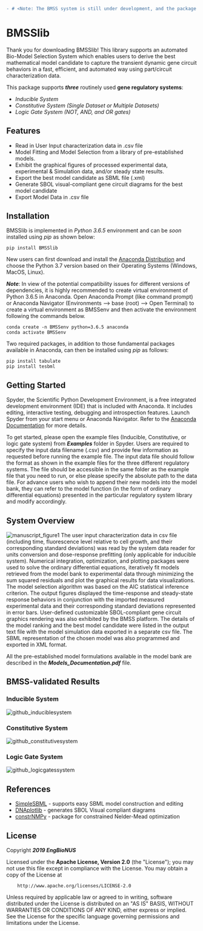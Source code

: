 ```diff
- # <Note: The BMSS system is still under development, and the package will be pip-installable after a while>
```

# BMSSlib

Thank you for downloading BMSSlib! This library supports an automated Bio-Model Selection System which enables users to derive the best mathematical model candidate to capture the transient dynamic gene circuit behaviors in a fast, efficient, and automated way using part/circuit characterization data.

This package supports __*three*__ routinely used __gene regulatory systems__:
 
- *Inducible System*
- *Constitutive System (Single Dataset or Multiple Datasets)*
- *Logic Gate System (NOT, AND, and OR gates)*

## Features

- Read in User Input characterization data in .csv file
- Model Fitting and Model Selection from a library of pre-established models.
- Exhibit the graphical figures of processed experimental data, experimental & Simulation data, and/or steady state results.    
- Export the best model candidate as SBML file (.xml)
- Generate SBOL visual-compliant gene circuit diagrams for the best model candidate 
- Export Model Data in .csv file

## Installation

BMSSlib is implemented in *Python 3.6.5* environment and can be *soon* installed using *pip* as shown below:  

```
pip install BMSSlib
```
New users can first download and install the [Anaconda Distribution] and choose the Python 3.7 version based on their Operating Systems (Windows, MacOS, Linux).  

__*Note*__: In view of the potential compatibility issues for different versions of dependencies, it is highly recommended to create virtual environment of Python 3.6.5 in Anaconda. Open Anaconda Prompt (like command prompt) or Anaconda Navigator (Environments --> base (root) --> Open Terminal) to create a virtual environment as BMSSenv and then activate the environment following the commands below.    
```
conda create -n BMSSenv python=3.6.5 anaconda
conda activate BMSSenv
```
Two required packages, in addition to those fundamental packages available in Anaconda, can then be installed using *pip* as follows:
```
pip install tabulate
pip install tesbml
```

## Getting Started
Spyder, the Scientific Python Development Environment, is a free integrated development environment (IDE) that is included with Anaconda. It includes editing, interactive testing, debugging and introspection features. Launch Spyder from your start menu or Anaconda Navigator. Refer to the [Anaconda Documentation] for more details.  

To get started, please open the example files (Inducible, Constitutive, or logic gate system) from __*Examples*__ folder in Spyder. Users are required to specify the input data filename (.csv) and provide few information as requested before running the example file. The input data file should follow the format as shown in the example files for the three different regulatory systems. The file should be accessible in the same folder as the example file that you need to run, or else please specify the absolute path to the data file. For advance users who wish to append their new models into the model bank, they can refer to the model function (in the form of ordinary differential equations) presented in the particular regulatory system library and modify accordingly. 

## System Overview
![manuscript_figure1](https://user-images.githubusercontent.com/32381993/50499775-58e86a00-0a87-11e9-9993-5ed192d7aec2.png)
The user input characterization data in csv file (including time, fluorescence level relative to cell growth, and their corresponding standard deviations) was read by the system data reader for units conversion and dose-response prefitting (only applicable for inducible system). Numerical integration, optimization, and plotting packages were used to solve the ordinary differential equations, iteratively fit models retrieved from the model bank to experimental data through minimizing the sum squared residuals and plot the graphical results for data visualizations. The model selection algorithm was based on the AIC statistical inference criterion. The output figures displayed the time-response and steady-state response behaviors in conjunction with the imported measured experimental data and their corresponding standard deviations represented in error bars. User-defined customizable SBOL-compliant gene circuit graphics rendering was also exhibited by the BMSS platform. The details of the model ranking and the best model candidate were listed in the output text file with the model simulation data exported in a separate csv file. The SBML representation of the chosen model was also programmed and exported in XML format.

All the pre-established model formulations available in the model bank are described in the __*Models_Documentation.pdf*__ file. 

## BMSS-validated Results
### Inducible System
![github_induciblesystem](https://user-images.githubusercontent.com/32381993/50501327-593a3280-0a92-11e9-9491-4574241672e3.png)

### Constitutive System
![github_constitutivesystem](https://user-images.githubusercontent.com/32381993/50503415-d9b45f80-0aa1-11e9-9692-99b0fffde1a4.png)

### Logic Gate System
![github_logicgatessystem](https://user-images.githubusercontent.com/32381993/50503680-a8d52a00-0aa3-11e9-9bab-680b900a6f4e.png)


## References
* [SimpleSBML]  - supports easy SBML model construction and editing
* [DNAplotlib]  - generates SBOL Visual compliant diagrams
* [constrNMPy]  - package for constrained Nelder-Mead optimization

## License

Copyright __*2019 EngBioNUS*__

Licensed under the __Apache License, Version 2.0__ (the "License"); you may not use this file except in compliance with the License.
You may obtain a copy of the License at
```
    http://www.apache.org/licenses/LICENSE-2.0
```
Unless required by applicable law or agreed to in writing, software distributed under the License is distributed on an "AS IS" BASIS,
WITHOUT WARRANTIES OR CONDITIONS OF ANY KIND, either express or implied. See the License for the specific language governing permissions and limitations under the License.

[//]: # (These are reference links used in the body of this note and get stripped out when the markdown processor does its job. There is no need to format nicely because it shouldn't be seen. Thanks SO - http://stackoverflow.com/questions/4823468/store-comments-in-markdown-syntax)


   [SimpleSBML]: <https://github.com/sys-bio/simplesbml>
   [DNAplotlib]: <https://github.com/VoigtLab/dnaplotlib>
   [constrNMPy]: <https://github.com/alexblaessle/constrNMPy>
   [Anaconda Distribution]: <https://www.anaconda.com/distribution/>
   [Anaconda Documentation]: <https://docs.anaconda.com/anaconda/user-guide/getting-started/>


